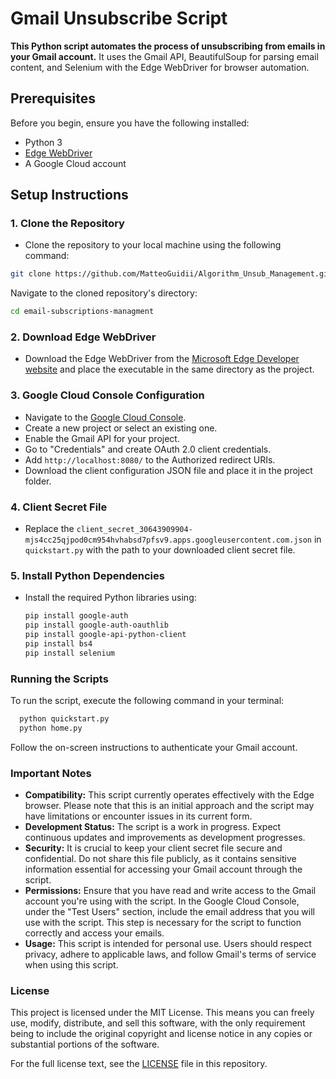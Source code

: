 # Gmail Unsubscribe Script

**This Python script automates the process of unsubscribing from emails in your Gmail account.** It uses the Gmail API, BeautifulSoup for parsing email content, and Selenium with the Edge WebDriver for browser automation.

## Prerequisites

Before you begin, ensure you have the following installed:
- Python 3
- [Edge WebDriver](https://developer.microsoft.com/en-us/microsoft-edge/tools/webdriver/)
- A Google Cloud account

## Setup Instructions

### 1. Clone the Repository
- Clone the repository to your local machine using the following command:
```bash
git clone https://github.com/MatteoGuidii/Algorithm_Unsub_Management.git
```
Navigate to the cloned repository's directory:
```bash
cd email-subscriptions-managment
```

### 2. Download Edge WebDriver
- Download the Edge WebDriver from the [Microsoft Edge Developer website](https://developer.microsoft.com/en-us/microsoft-edge/tools/webdriver/) and place the executable in the same directory as the project.

### 3. Google Cloud Console Configuration
- Navigate to the [Google Cloud Console](https://console.cloud.google.com/).
- Create a new project or select an existing one.
- Enable the Gmail API for your project.
- Go to "Credentials" and create OAuth 2.0 client credentials.
- Add `http://localhost:8080/` to the Authorized redirect URIs.
- Download the client configuration JSON file and place it in the project folder.

### 4. Client Secret File
- Replace the `client_secret_30643909904-mjs4cc25qjpod0cm954hvhabsd7pfsv9.apps.googleusercontent.com.json` in `quickstart.py` with the path to your downloaded client secret file.

### 5. Install Python Dependencies
- Install the required Python libraries using:
  ```bash
  pip install google-auth
  pip install google-auth-oauthlib
  pip install google-api-python-client
  pip install bs4
  pip install selenium

### Running the Scripts
To run the script, execute the following command in your terminal:
```bash
  python quickstart.py
  python home.py
```
Follow the on-screen instructions to authenticate your Gmail account.

### Important Notes
- **Compatibility:** This script currently operates effectively with the Edge browser. Please note that this is an initial approach and the script may have limitations or encounter issues in its current form.
- **Development Status:** The script is a work in progress. Expect continuous updates and improvements as development progresses.
- **Security:** It is crucial to keep your client secret file secure and confidential. Do not share this file publicly, as it contains sensitive information essential for accessing your Gmail account through the script.
- **Permissions:** Ensure that you have read and write access to the Gmail account you're using with the script. In the Google Cloud Console, under the "Test Users" section, include the email address that you will use with the script. This step is necessary for the script to function correctly and access your emails.
- **Usage:** This script is intended for personal use. Users should respect privacy, adhere to applicable laws, and follow Gmail's terms of service when using this script.

### License
This project is licensed under the MIT License. This means you can freely use, modify, distribute, and sell this software, with the only requirement being to include the original copyright and license notice in any copies or substantial portions of the software.

For the full license text, see the [LICENSE](LICENSE.md) file in this repository.

